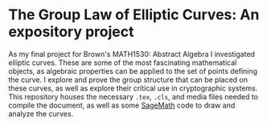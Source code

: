 # The Group Law of Elliptic Curves: An expository project
As my final project for Brown's MATH1530: Abstract Algebra I investigated elliptic curves. These are some of the most fascinating mathematical objects, as algebraic properties can be applied to the set of points defining the curve. I explore and prove the group structure that can be placed on these curves, as well as explore their critical use in cryptographic systems. This repository houses the necessary `.tex`, `.cls`, and media files needed to compile the document, as well as some [SageMath](https://www.sagemath.org/) code to draw and analyze the curves. 

